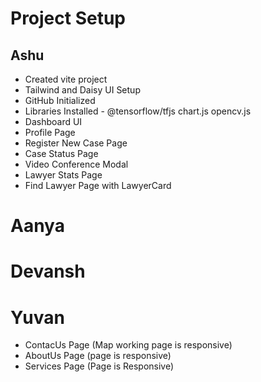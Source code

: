 # Project Setup

## Ashu

- Created vite project
- Tailwind and Daisy UI Setup
- GitHub Initialized
- Libraries Installed - @tensorflow/tfjs chart.js opencv.js
- Dashboard UI
- Profile Page
- Register New Case Page
- Case Status Page
- Video Conference Modal
- Lawyer Stats Page
- Find Lawyer Page with LawyerCard

# Aanya

# Devansh

# Yuvan

- ContacUs Page (Map working page is responsive)
- AboutUs  Page (page is responsive)
- Services Page (Page is Responsive)